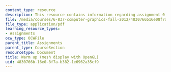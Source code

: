 ```yaml
---
content_type: resource
description: This resource contains information regarding assignment 0.
file: /media/courses/6-837-computer-graphics-fall-2012/4830766b16e08f7ab3821e6962a35cf9_MIT6_837F12_assn0.pdf
file_type: application/pdf
learning_resource_types:
- Assignments
ocw_type: OCWFile
parent_title: Assignments
parent_type: CourseSection
resourcetype: Document
title: Warm up (mesh display with OpenGL)
uid: 4830766b-16e0-8f7a-b382-1e6962a35cf9
---
```

